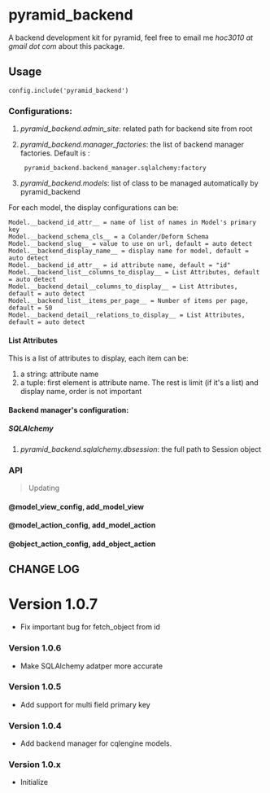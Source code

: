 pyramid_backend
===============

A backend development kit for pyramid, feel free to email me *hoc3010 at gmail dot com* about this package.

Usage
-----

    config.include('pyramid_backend')

### Configurations:

1. *pyramid_backend.admin_site*: related path for backend site from root
2. *pyramid_backend.manager_factories*: the list of backend manager factories. Default is :

        pyramid_backend.backend_manager.sqlalchemy:factory

3. *pyramid_backend.models*: list of class to be managed automatically by pyramid_backend

For each model, the display configurations can be:

    Model.__backend_id_attr__ = name of list of names in Model's primary key
    Model.__backend_schema_cls__ = a Colander/Deform Schema
    Model.__backend_slug__ = value to use on url, default = auto detect
    Model.__backend_display_name__ = display name for model, default = auto detect
    Model.__backend_id_attr__ = id attribute name, default = "id"
    Model.__backend_list__columns_to_display__ = List Attributes, default = auto detect
    Model.__backend_detail__columns_to_display__ = List Attributes, default = auto detect
    Model.__backend_list__items_per_page__ = Number of items per page, default = 50
    Model.__backend_detail__relations_to_display__ = List Attributes, default = auto detect

#### List Attributes

This is a list of attributes to display, each item can be:

1. a string: attribute name
2. a tuple: first element is attribute name. The rest is limit (if it's a list) and display name,
order is not important

#### Backend manager's configuration:

##### SQLAlchemy

1. *pyramid_backend.sqlalchemy.dbsession*: the full path to Session object

### API

> Updating

#### @model_view_config, add_model_view
#### @model_action_config, add_model_action
#### @object_action_config, add_object_action


CHANGE LOG
----------

# Version 1.0.7

* Fix important bug for fetch_object from id

### Version 1.0.6

* Make SQLAlchemy adatper more accurate

### Version 1.0.5

* Add support for multi field primary key

### Version 1.0.4

* Add backend manager for cqlengine models.

### Version 1.0.x

* Initialize
